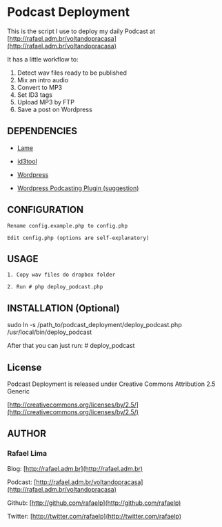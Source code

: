 # Podcast Deployment

This is the script I use to deploy my daily Podcast at [http://rafael.adm.br/voltandopracasa](http://rafael.adm.br/voltandopracasa)

It has a little workflow to:

1. Detect wav files ready to be published
2. Mix an intro audio
3. Convert to MP3
4. Set ID3 tags
5. Upload MP3 by FTP
6. Save a post on Wordpress

## DEPENDENCIES

* [Lame](http://lame.sourceforge.net)

* [id3tool](http://nekohako.xware.cx/id3tool/)

* [Wordpress](http://wordpress.org/)

* [Wordpress Podcasting Plugin (suggestion)](http://wordpress.org/extend/plugins/podcasting/) 

## CONFIGURATION

	Rename config.example.php to config.php
	
	Edit config.php (options are self-explanatory)

## USAGE

	1. Copy wav files do dropbox folder
	
	2. Run # php deploy_podcast.php

## INSTALLATION (Optional)

sudo ln -s /path_to/podcast_deployment/deploy_podcast.php /usr/local/bin/deploy_podcast

After that you can just run: # deploy_podcast

## License

Podcast Deployment is released under Creative Commons Attribution 2.5 Generic

[http://creativecommons.org/licenses/by/2.5/](http://creativecommons.org/licenses/by/2.5/)

## AUTHOR

### **Rafael Lima**

Blog: [http://rafael.adm.br](http://rafael.adm.br)

Podcast: [http://rafael.adm.br/voltandopracasa](http://rafael.adm.br/voltandopracasa)

Github: [http://github.com/rafaelp](http://github.com/rafaelp)

Twitter: [http://twitter.com/rafaelp](http://twitter.com/rafaelp)
